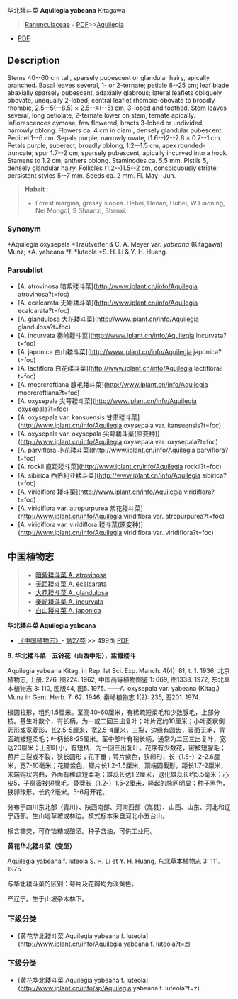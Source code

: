 华北耧斗菜 **Aquilegia yabeana** Kitagawa

> [Ranunculaceae](http://www.iplant.cn/info/Ranunculaceae?t=foc) - [PDF](http://www.iplant.cn/foc/pdf/Ranunculaceae.pdf)>>[Aquilegia](http://www.iplant.cn/info/Aquilegia?t=foc)
 - [PDF](http://www.iplant.cn/foc/pdf/Aquilegia.pdf)

## Description

Stems 40--60 cm tall, sparsely pubescent or glandular hairy, apically branched. Basal leaves several, 1- or 2-ternate; petiole 8--25 cm; leaf blade abaxially sparsely pubescent, adaxially glabrous; lateral leaflets obliquely obovate, unequally 2-lobed; central leaflet rhombic-obovate to broadly rhombic, 2.5--5(--8.5) × 2.5--4(--5) cm, 3-lobed and toothed. Stem leaves several, long petiolate, 2-ternate lower on stem, ternate apically. Inflorescences cymose, few flowered; bracts 3-lobed or undivided, narrowly oblong. Flowers ca. 4 cm in diam., densely glandular pubescent. Pedicel 1--6 cm. Sepals purple, narrowly ovate, (1.6--)2--2.6 × 0.7--1 cm. Petals purple, suberect, broadly oblong, 1.2--1.5 cm, apex rounded-truncate; spur 1.7--2 cm, sparsely pubescent, apically incurved into a hook. Stamens to 1.2 cm; anthers oblong. Staminodes ca. 5.5 mm. Pistils 5, densely glandular hairy. Follicles (1.2--)1.5--2 cm, conspicuously striate; persistent styles 5--7 mm. Seeds ca. 2 mm. Fl. May--Jun.


> **Habait** : 
>* Forest margins, grassy slopes. Hebei, Henan, Hubei, W Liaoning, Nei Mongol, S Shaanxi, Shanxi.

### Synonym
*Aquilegia oxysepala *Trautvetter & C. A. Meyer var. *yabeana* (Kitagawa) Munz; *A. yabeana *f. *luteola *S. H. Li & Y. H. Huang.



### Parsublist

* [A.  atrovinosa  暗紫耧斗菜](http://www.iplant.cn/info/Aquilegia atrovinosa?t=foc)
* [A.  ecalcarata  无距耧斗菜](http://www.iplant.cn/info/Aquilegia ecalcarata?t=foc)
* [A.  glandulosa  大花耧斗菜](http://www.iplant.cn/info/Aquilegia glandulosa?t=foc)
* [A.  incurvata  秦岭耧斗菜](http://www.iplant.cn/info/Aquilegia incurvata?t=foc)
* [A.  japonica  白山耧斗菜](http://www.iplant.cn/info/Aquilegia japonica?t=foc)
* [A.  lactiflora  白花耧斗菜](http://www.iplant.cn/info/Aquilegia lactiflora?t=foc)
* [A.  moorcroftiana  腺毛耧斗菜](http://www.iplant.cn/info/Aquilegia moorcroftiana?t=foc)
* [A.  oxysepala  尖萼耧斗菜](http://www.iplant.cn/info/Aquilegia oxysepala?t=foc)
* [A.  oxysepala var. kansuensis  甘肃耧斗菜](http://www.iplant.cn/info/Aquilegia oxysepala var. kansuensis?t=foc)
* [A.  oxysepala var. oxysepala  尖萼耧斗菜(原变种)](http://www.iplant.cn/info/Aquilegia oxysepala var. oxysepala?t=foc)
* [A.  parviflora  小花耧斗菜](http://www.iplant.cn/info/Aquilegia parviflora?t=foc)
* [A.  rockii  直距耧斗菜](http://www.iplant.cn/info/Aquilegia rockii?t=foc)
* [A.  sibirica  西伯利亚耧斗菜](http://www.iplant.cn/info/Aquilegia sibirica?t=foc)
* [A.  viridiflora  耧斗菜](http://www.iplant.cn/info/Aquilegia viridiflora?t=foc)
* [A.  viridiflora var. atropurpurea  紫花耧斗菜](http://www.iplant.cn/info/Aquilegia viridiflora var. atropurpurea?t=foc)
* [A.  viridiflora var. viridiflora  耧斗菜(原变种)](http://www.iplant.cn/info/Aquilegia viridiflora var. viridiflora?t=foc)


## 中国植物志

> * [暗紫耧斗菜  A.  atrovinosa](Aquilegia-atrovinosa-暗紫耧斗菜.md)
> * [无距耧斗菜  A.  ecalcarata](Aquilegia-ecalcarata-无距耧斗菜.md)
> * [大花耧斗菜  A.  glandulosa](Aquilegia-glandulosa-大花耧斗菜.md)
> * [秦岭耧斗菜  A.  incurvata](Aquilegia-incurvata-秦岭耧斗菜.md)
> * [白山耧斗菜  A.  japonica](Aquilegia-japonica-白山耧斗菜.md)


**华北耧斗菜 Aquilegia yabeana**

* [《中国植物志》](http://www.iplant.cn/frps)- [第27卷](http://www.iplant.cn/frps/vol/27) >> 499页 [PDF](http://www.iplant.cn/frps/pdf/27/499.pdf)


**8. 华北耧斗菜　五铃花（山西中阳），紫霞耧斗**

Aquilegia yabeana Kitag. in Rep. lst Sci. Exp. Manch. 4(4): 81, t. 1. 1936; 北京植物志, 上册: 276, 图224. 1962; 中国高等植物图鉴 1: 669, 图1338. 1972; 东北草本植物志 3: 110, 图版44, 图5. 1975. ——A. oxysepala var. yabeana (Kitag.) Munz in Gent. Herb. 7: 62. 1946; 秦岭植物志 1(2): 235, 图201. 1974.

根圆柱形，粗约1.5厘米。茎高40-60厘米，有稀疏短柔毛和少数腺毛，上部分枝。基生叶数个，有长柄，为一或二回三出复叶；叶片宽约10厘米；小叶菱状倒卵形或宽菱形，长2.5-5厘米，宽2.5-4厘米，三裂，边缘有圆齿，表面无毛，背面疏被短柔毛；叶柄长8-25厘米。茎中部叶有稍长柄，通常为二回三出复叶，宽达20厘米；上部叶小，有短柄，为一回三出复叶。花序有少数花，密被短腺毛；苞片三裂或不裂，狭长圆形；花下垂；萼片紫色，狭卵形，长（1.6-）2-2.6厘米，宽7-10毫米；花瓣紫色，瓣片长1.2-1.5厘米，顶端圆截形，距长1.7-2厘米，末端钩状内曲，外面有稀疏短柔毛；雄蕊长达1.2厘米，退化雄蕊长约5.5毫米；心皮5，子房密被短腺毛。蓇葖长（1.2-）1.5-2厘米，隆起的脉网明显；种子黑色，狭卵球形，长约2毫米。5-6月开花。

分布于四川东北部（青川）、陕西南部、河南西部（嵩县）、山西、山东、河北和辽宁西部。生山地草坡或林边。模式标本采自河北小五台山。

根含糖类，可作饴糖或酿酒。种子含油，可供工业用。

**黄花华北耧斗菜（变型）**

Aquilegia yabeana f. luteola S. H. Li et Y. H. Huang, 东北草本植物志 3: 111. 1975.

与华北耧斗菜的区别：萼片及花瓣均为淡黄色。

产辽宁。生于山坡杂木林下。

### 下级分类
* [黄花华北耧斗菜  Aquilegia yabeana f. luteola](http://www.iplant.cn/info/Aquilegia yabeana f. luteola?t=z)

### 下级分类
* [黄花华北耧斗菜  Aquilegia yabeana f. luteola](http://www.iplant.cn/info/sp/Aquilegia yabeana f. luteola?t=z)
